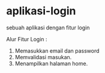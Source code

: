 # aplikasi-login
sebuah aplikasi dengan fitur login

Alur Fitur Login :
1. Memasukkan email dan password
2. Memvalidasi masukan.
3. Menampilkan halaman home.
